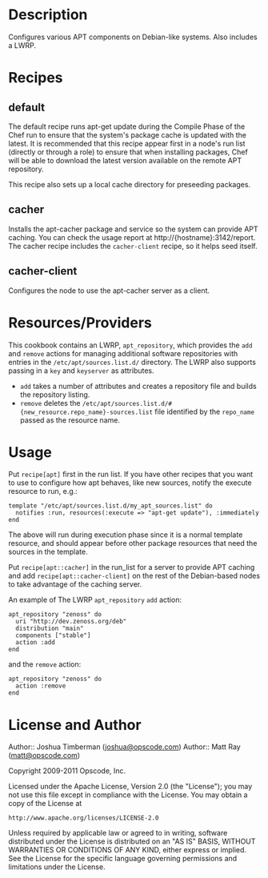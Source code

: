 Description
===========

Configures various APT components on Debian-like systems.  Also includes a LWRP.

Recipes
=======

default
-------
The default recipe runs apt-get update during the Compile Phase of the Chef run to ensure that the system's package cache is updated with the latest. It is recommended that this recipe appear first in a node's run list (directly or through a role) to ensure that when installing packages, Chef will be able to download the latest version available on the remote APT repository.

This recipe also sets up a local cache directory for preseeding packages.

cacher
------
Installs the apt-cacher package and service so the system can provide APT caching. You can check the usage report at http://{hostname}:3142/report. The cacher recipe includes the `cacher-client` recipe, so it helps seed itself.

cacher-client
-------------
Configures the node to use the apt-cacher server as a client.

Resources/Providers
===================

This cookbook contains an LWRP, `apt_repository`, which provides the `add` and `remove` actions for managing additional software repositories with entries in the `/etc/apt/sources.list.d/` directory. The LWRP also supports passing in a `key` and `keyserver` as attributes.

* `add` takes a number of attributes and creates a repository file and builds the repository listing.
* `remove` deletes the `/etc/apt/sources.list.d/#{new_resource.repo_name}-sources.list` file identified by the `repo_name` passed as the resource name.

Usage
=====

Put `recipe[apt]` first in the run list. If you have other recipes that you want to use to configure how apt behaves, like new sources, notify the execute resource to run, e.g.:

    template "/etc/apt/sources.list.d/my_apt_sources.list" do
      notifies :run, resources(:execute => "apt-get update"), :immediately
    end

The above will run during execution phase since it is a normal template resource, and should appear before other package resources that need the sources in the template.

Put `recipe[apt::cacher]` in the run_list for a server to provide APT caching and add `recipe[apt::cacher-client]` on the rest of the Debian-based nodes to take advantage of the caching server.

An example of The LWRP `apt_repository` `add` action:

    apt_repository "zenoss" do
      uri "http://dev.zenoss.org/deb"
      distribution "main"
      components ["stable"]
      action :add
    end

and the `remove` action:

    apt_repository "zenoss" do
      action :remove
    end

License and Author
==================

Author:: Joshua Timberman (<joshua@opscode.com>)
Author:: Matt Ray (<matt@opscode.com>)

Copyright 2009-2011 Opscode, Inc.

Licensed under the Apache License, Version 2.0 (the "License");
you may not use this file except in compliance with the License.
You may obtain a copy of the License at

    http://www.apache.org/licenses/LICENSE-2.0

Unless required by applicable law or agreed to in writing, software
distributed under the License is distributed on an "AS IS" BASIS,
WITHOUT WARRANTIES OR CONDITIONS OF ANY KIND, either express or implied.
See the License for the specific language governing permissions and
limitations under the License.

